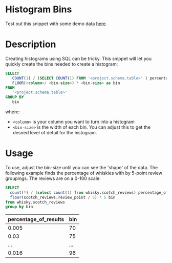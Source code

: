# Histogram Bins
Test out this snippet with some demo data [here](https://count.co/n/J7s46HSTsrm?vm=e).

# Description
Creating histograms using SQL can be tricky. This snippet will let you quickly create the bins needed to create a histogram:

```sql
SELECT 
   COUNT(1) / (SELECT COUNT(1) FROM '<project.schema.table>' ) percentage_of_results
   FLOOR(<column>/ <bin-size>) * <bin-size> as bin
FROM
   '<project.schema.table>'
GROUP BY 
   bin
```
where:
- `<column>` is your column you want to turn into a histogram
- `<bin-size>` is the width of each bin. You can adjust this to get the desired level of detail for the histogram.


# Usage
To use, adjust the bin-size until you can see the 'shape' of the data. The following example finds the percentage of whiskies with by 5-point review groupings. The reviews are on a 0-100 scale: 

```sql
SELECT 
  count(*) / (select count(1) from whisky.scotch_reviews) percentage_of_results,
  floor(scotch_reviews.review_point / 5) * 5 bin
from whisky.scotch_reviews
group by bin
```
| percentage_of_results | bin |
| --- | ----------- |
| 0.005 | 70 |
| 0.03 | 75 |
| ... | ... |
| 0.016 | 96 |
